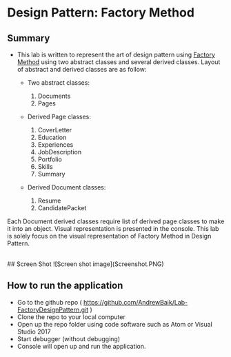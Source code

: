 # Design Pattern: Factory Method

## Summary
- This lab is written to represent the art of design pattern using [Factory Method](https://www.exceptionnotfound.net/the-daily-design-pattern-factory-method/)
 using two abstract classes and several derived classes. Layout of abstract and derived classes are as follow:

	- Two abstract classes:
		1. Documents
		2. Pages
		
	- Derived Page classes:
		1. CoverLetter
		2. Education
		3. Experiences
		4. JobDescription
		5. Portfolio
		5. Skills
		6. Summary
		
	- Derived Document classes:
		1. Resume
		2. CandidatePacket
		
Each Document derived classes require list of derived page classes to make it into an object. Visual representation is presented in the 
console. This lab is solely focus on the visual representation of Factory Method in Design Pattern.

</br>
## Screen Shot
![Screen shot image](Screenshot.PNG)

## How to run the application
- Go to the github repo ( https://github.com/AndrewBaik/Lab-FactoryDesignPattern.git ) 
- Clone the repo to your local computer
- Open up the repo folder using code software such as Atom or Visual Studio 2017
- Start debugger (without debugging)
- Console will open up and run the application.
